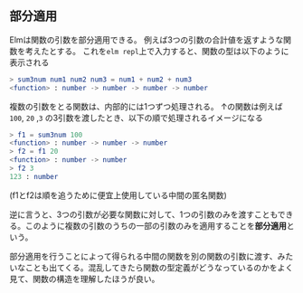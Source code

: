 ## 部分適用
Elmは関数の引数を部分適用できる。
例えば3つの引数の合計値を返すような関数を考えたとする。
これを`elm repl`上で入力すると、関数の型は以下のように表示される

``` elm
> sum3num num1 num2 num3 = num1 + num2 + num3
<function> : number -> number -> number -> number
```

複数の引数をとる関数は、内部的には1つずつ処理される。
↑の関数は例えば `100`, `20` ,`3` の3引数を渡したとき、以下の順で処理されるイメージになる

``` elm
> f1 = sum3num 100
<function> : number -> number -> number
> f2 = f1 20
<function> : number -> number
> f2 3
123 : number
```

(f1とf2は順を追うために便宜上使用している中間の匿名関数)

逆に言うと、3つの引数が必要な関数に対して、1つの引数のみを渡すこともできる。このように複数の引数のうちの一部の引数のみを適用することを**部分適用**という。

部分適用を行うことによって得られる中間の関数を別の関数の引数に渡す、みたいなことも出てくる。混乱してきたら関数の型定義がどうなっているのかをよく見て、関数の構造を理解したほうが良い。
